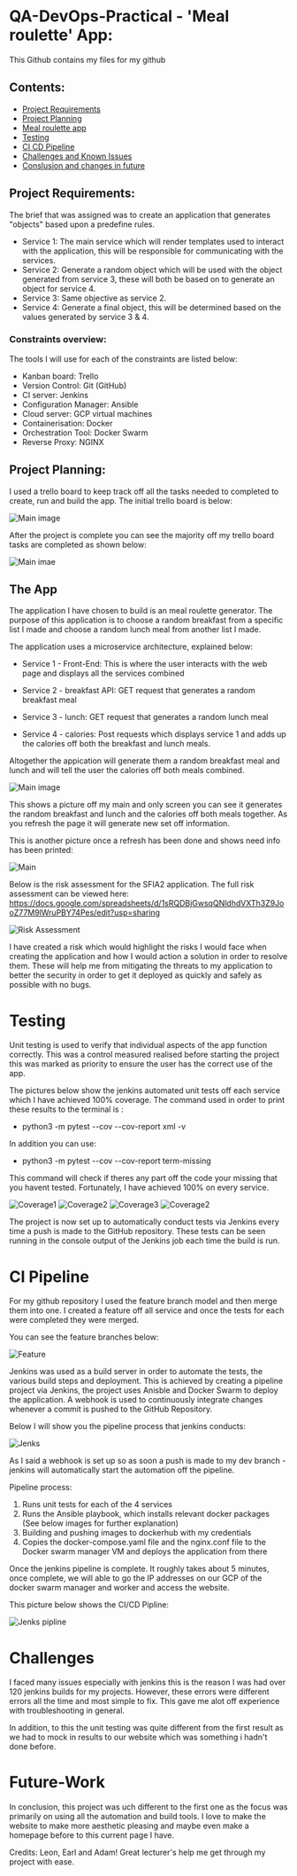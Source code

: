# QA-DevOps-Practical - 'Meal roulette' App:  
This Github contains my files for my github

## Contents:
* [Project Requirements](#Project-Requirements)
* [Project Planning](#Project-Planning)
* [Meal roulette app](#The-App)
* [Testing](#Testing)
* [CI CD Pipeline](#CI-CD-Pipeline)
* [Challenges and Known Issues](#Challenges)
* [Conslusion and changes in future ](#Future-Work)

## Project Requirements:

The brief that was assigned was to create an application that generates "objects" based upon a predefine rules.
* Service 1: The main service which will render templates used to interact with the application, this will be responsible for communicating with the services.
* Service 2: Generate a random object which will be used with the object generated from service 3, these will both be based on to generate an object for service 4.
* Service 3: Same objective as service 2.
* Service 4: Generate a final object, this will be determined based on the values generated by service 3 & 4.

### Constraints overview:
The tools I will use for each of the constraints are listed below:

* Kanban board: Trello
* Version Control: Git (GitHub) 
* CI server: Jenkins
* Configuration Manager: Ansible
* Cloud server: GCP virtual machines
* Containerisation: Docker
* Orchestration Tool: Docker Swarm
* Reverse Proxy: NGINX

## Project Planning:  
I used a trello board to keep track off all the tasks needed to completed to create, run and build the app. The initial trello board is below:

![Main image](https://github.com/Abdulbutt786/QA-project2/blob/e0f4ece369de1bb9e03012b6e83b2828d80d9220/images/trellostart.png)

After the project is complete you can see the majority off my trello board tasks are completed as shown below:

![Main imae](https://github.com/Abdulbutt786/QA-project2/blob/e0f4ece369de1bb9e03012b6e83b2828d80d9220/images/trello%20end.png)


## The App
The application I have chosen to build is an meal roulette generator.
The purpose of this application is to choose a random breakfast from a specific list I made and choose a random lunch meal from another list I made.
  
The application uses a microservice architecture, explained below:
* Service 1 - Front-End: This is where the user interacts with the web page and displays all the services combined

* Service 2 - breakfast API: GET request that generates a random breakfast meal

* Service 3 - lunch: GET request that generates a random lunch meal

* Service 4 - calories: Post requests which displays service 1 and adds up the calories off both the breakfast and lunch meals.

Altogether the appication will generate them a random breakfast meal and lunch and will tell the user the calories off both meals combined. 

![Main image](https://github.com/Abdulbutt786/QA-project2/blob/e107eab3bfc11741f5756231888dee417807a04d/images/Mainpage2.png)

This shows a picture off my main and only screen you can see it generates the random breakfast and lunch and the calories off both meals together. As you refresh the page it will generate new set off information. 

This is another picture once a refresh has been done and shows need info has been printed: 

![Main](https://github.com/Abdulbutt786/QA-project2/blob/6a4e281a39b12e2baaa21d0b1dc698c5bb4cf040/images/Mainpage.png)



Below is the risk assessment for the SFIA2 application. The full risk assessment can be viewed here: https://docs.google.com/spreadsheets/d/1sRQDBjGwsqQNldhdVXTh3Z9JooZ77M9lWruPBY74Pes/edit?usp=sharing

![Risk Assessment](https://github.com/Abdulbutt786/QA-project2/blob/81eafc86dad3959b2da915704978bc61e320a81f/images/risk%20assesment.png)

I have created a risk which would highlight the risks I would face when creating the application and how I would action a solution in order to resolve them. These will help me from mitigating the threats to my application to better the security in order to get it deployed as quickly and safely as possible with no bugs.

# Testing

Unit testing is used to verify that individual aspects of the app function correctly. This was a control measured realised before starting the project this was marked as priority to ensure the user has the correct use of the app.

The pictures below show the jenkins automated unit tests off each service which I have achieved 100% coverage. The command used in order to print these results to the terminal is : 

* python3 -m pytest --cov --cov-report xml -v

In addition you can use:

* python3 -m pytest --cov --cov-report term-missing

This command will check if theres any part off the code your missing that you havent tested. Fortunately, I have achieved 100% on every service.



![Coverage1](https://github.com/Abdulbutt786/QA-project2/blob/81eafc86dad3959b2da915704978bc61e320a81f/images/service1.png)
![Coverage2](https://github.com/Abdulbutt786/QA-project2/blob/81eafc86dad3959b2da915704978bc61e320a81f/images/serrvice2.png)
![Coverage3](https://github.com/Abdulbutt786/QA-project2/blob/81eafc86dad3959b2da915704978bc61e320a81f/images/service3.png)
![Coverage2](https://github.com/Abdulbutt786/QA-project2/blob/81eafc86dad3959b2da915704978bc61e320a81f/images/service4.png)

The project is now set up to automatically conduct tests via Jenkins every time a push is made to the GitHub repository. These tests can be seen running in the console output of the Jenkins job each time the build is run.

# CI Pipeline

For my github repository I used the feature branch model and then merge them into one. I created a feature off all service and once the tests for each were completed they were merged. 

You can see the feature branches below:

![Feature](https://github.com/Abdulbutt786/QA-project2/blob/19bbc1c07d0204afbc3602b0fa29685fffb880b3/images/Branches.png)

Jenkins was used as a build server in order to automate the tests, the various build steps and deployment. This is achieved by creating a pipeline project via Jenkins, the project uses Anisble and Docker Swarm to deploy the application. A webhook is used to continuously integrate changes whenever a commit is pushed to the GitHub Repository.  

Below I will show you the pipeline process that jenkins conducts: 

![Jenks](https://github.com/Abdulbutt786/QA-project2/blob/19bbc1c07d0204afbc3602b0fa29685fffb880b3/images/Jenkins%20build.png)

As I said a webhook is set up so as soon a push is made to my dev branch - jenkins will automatically start the automation off the pipeline.

Pipeline process:

1. Runs unit tests for each of the 4 services
2. Runs the Ansible playbook, which installs relevant docker packages (See below images for further explanation)
3. Building and pushing images to dockerhub with my credentials
4. Copies the docker-compose.yaml file and the nginx.conf file to the Docker swarm manager VM and deploys the application from there

Once the jenkins pipeline is complete. It roughly takes about 5 minutes, once complete, we will able to go the IP addresses on our GCP of the docker swarm manager and worker and access the website. 

This picture below shows the CI/CD Pipline:

![Jenks pipline](https://github.com/Abdulbutt786/QA-project2/blob/19bbc1c07d0204afbc3602b0fa29685fffb880b3/images/Pipline.png)

# Challenges

I faced many issues especially with jenkins this is the reason I was had over 120 jenkins builds for my projects. However, these errors were different errors all the time and most simple to fix. This gave me alot off experience with troubleshooting in general. 

In addition, to this the unit testing was quite different from the first result as we had to mock in results to our website which was something i hadn't done before. 

# Future-Work

In conclusion, this project was uch different to the first one as the focus was primarily on using all the automation and build tools. I love to make the website to make more aesthetic pleasing and maybe even make a homepage before to this current page I have. 

Credits: Leon, Earl and Adam! Great lecturer's help me get through my project with ease.